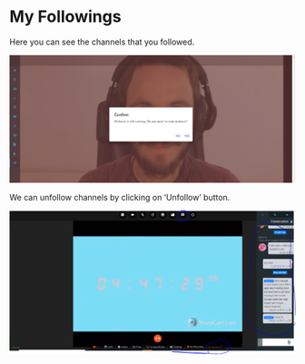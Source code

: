 # My Followings

Here you can see the channels that you followed.

![](../.gitbook/assets/image%20%2841%29.png)

We can unfollow channels by clicking on ‘Unfollow’ button.

![](../.gitbook/assets/image%20%28192%29.png)



